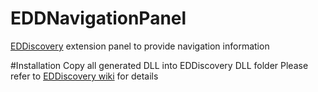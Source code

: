 # EDDNavigationPanel
[EDDiscovery](https://github.com/EDDiscovery/EDDiscovery) extension panel to provide navigation information

#Installation
Copy all generated DLL into EDDiscovery DLL folder
Please refer to [EDDiscovery wiki](https://github.com/EDDiscovery/EDDiscovery/wiki/3rd-Party-DLL-Support) for details
